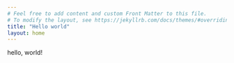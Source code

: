 ```yaml
---
# Feel free to add content and custom Front Matter to this file.
# To modify the layout, see https://jekyllrb.com/docs/themes/#overriding-theme-defaults
title: "Hello world"
layout: home
---
```


hello, world!
